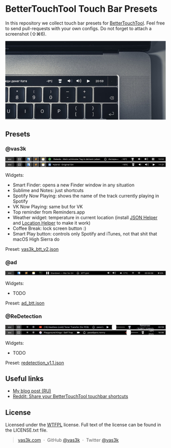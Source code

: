 # BetterTouchTool Touch Bar Presets

In this repository we collect touch bar presets for [BetterTouchTool](https://boastr.net). Feel free to send pull-requests with your own configs. Do not forget to attach a screenshot (⇧⌘6).

![Screenshot](static/logo.jpg?raw=true)



## Presets


### @vas3k

![Screenshot1](vas3k/screenshot.png?raw=true)
![Screenshot2](vas3k/screenshot2.png?raw=true)

Widgets:
- Smart Finder: opens a new Finder window in any situation
- Sublime and Notes: just shortcuts
- Spotify Now Playing: shows the name of the track currently playing in Spotify
- VK Now Playing: same but for VK
- Top reminder from Reminders.app
- Weather widget: temperature in current location (install [JSON Helper](https://itunes.apple.com/ru/app/json-helper-for-applescript/id453114608?l=en&mt=12) and [Location Helper](https://itunes.apple.com/ru/app/location-helper-for-applescript/id488536386?mt=12) to make it work)
- Coffee Break: lock screen button :)
- Smart Play button: controls only Spotify and iTunes, not that shit that macOS High Sierra do

Preset: [vas3k_btt_v2.json](vas3k/vas3k_btt_v2.json)


### @ad

![Screenshot](ad/screenshot.png?raw=true)

Widgets:
- TODO

Preset: [ad_btt.json](ad/ad_btt.json)


### @ReDetection

![Screenshot 1](redetection/screenshot1.png?raw=true)
![Screenshot 1](redetection/screenshot2.png?raw=true)

Widgets:
- TODO

Preset: [redetection_v1.1.json](redetection/redetection_v1.1.json)



## Useful links

* [My blog post (RU)](http://vas3k.ru/blog/touchbar/)
* [Reddit: Share your BetterTouchTool touchbar shortcuts](https://www.reddit.com/r/apple/comments/6wdfvo/share_your_bettertouchtool_touchbar_shortcuts/)


## License

Licensed under the [WTFPL](http://www.wtfpl.net/) license.
Full text of the license can be found in the LICENSE.txt file.

> [vas3k.com](http://vas3k.com) &nbsp;&middot;&nbsp;
> GitHub [@vas3k](https://github.com/vas3k) &nbsp;&middot;&nbsp;
> Twitter [@vas3k](https://twitter.com/vas3k)
